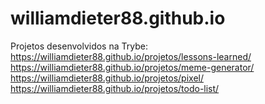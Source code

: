 # williamdieter88.github.io
Projetos desenvolvidos na Trybe: 
<br>
https://williamdieter88.github.io/projetos/lessons-learned/
<br>
https://williamdieter88.github.io/projetos/meme-generator/
<br>
https://williamdieter88.github.io/projetos/pixel/
<br>
https://williamdieter88.github.io/projetos/todo-list/

